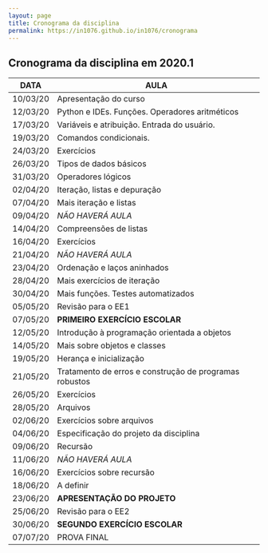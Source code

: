 ```yaml
---
layout: page
title: Cronograma da disciplina 
permalink: https://in1076.github.io/in1076/cronograma
---
```


## Cronograma da disciplina em 2020.1	
	
|**DATA**|	**AULA** | 
|--------|-------------------------------------------------|
|10/03/20|	Apresentação do curso |
|12/03/20|	Python e IDEs. Funções. Operadores aritméticos|
|17/03/20|	Variáveis e atribuição. Entrada do usuário.|
|19/03/20|	Comandos condicionais.|
|24/03/20|	Exercícios|
|26/03/20|	Tipos de dados básicos|
|31/03/20|	Operadores lógicos|
|02/04/20|	Iteração, listas e depuração|
|07/04/20|	Mais iteração e listas|
|09/04/20|	*NÃO HAVERÁ AULA*|
|14/04/20|	Compreensões de listas|
|16/04/20|	Exercícios|
|21/04/20|	*NÃO HAVERÁ AULA*|
|23/04/20|	Ordenação e laços aninhados|
|28/04/20|	Mais exercícios de iteração|
|30/04/20|	Mais funções. Testes automatizados|
|05/05/20|	Revisão para o EE1|
|07/05/20|	**PRIMEIRO EXERCÍCIO ESCOLAR**|
|12/05/20|	Introdução à programação orientada a objetos|
|14/05/20|	Mais sobre objetos e classes|
|19/05/20|	Herança e inicialização|
|21/05/20|	Tratamento de erros e construção de programas robustos|
|26/05/20|	Exercícios|
|28/05/20|	Arquivos|
|02/06/20|	Exercícios sobre arquivos|
|04/06/20|	Especificação do projeto da disciplina|
|09/06/20|	Recursão|
|11/06/20|	*NÃO HAVERÁ AULA*|
|16/06/20|	Exercícios sobre recursão|
|18/06/20|	A definir|
|23/06/20|	**APRESENTAÇÃO DO PROJETO**|  
|25/06/20|	Revisão para o EE2|
|30/06/20|	**SEGUNDO EXERCÍCIO ESCOLAR**|
|07/07/20|	PROVA FINAL|
